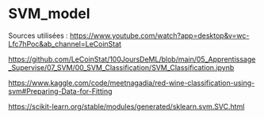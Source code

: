# SVM_model

Sources utilisées : 
https://www.youtube.com/watch?app=desktop&v=wc-Lfc7hPoc&ab_channel=LeCoinStat

https://github.com/LeCoinStat/100JoursDeML/blob/main/05_Apprentissage_Supervise/07_SVM/00_SVM_Classification/SVM_Classification.ipynb 

https://www.kaggle.com/code/meetnagadia/red-wine-classification-using-svm#Preparing-Data-for-Fitting 

https://scikit-learn.org/stable/modules/generated/sklearn.svm.SVC.html
